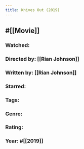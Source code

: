 ```yaml
---
title: Knives Out (2019)
---
```


## #[[Movie]]
### Watched:

### Directed by: [[Rian Johnson]]

### Written by: [[Rian Johnson]]

### Starred:

### Tags:

### Genre:

### Rating: 

### Year: #[[2019]]
